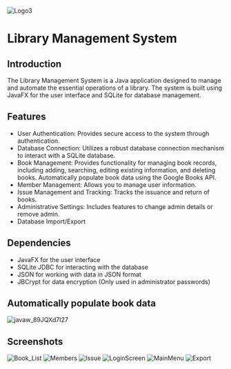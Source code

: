 
![Logo3](https://github.com/MikoMIm/Library-Managment-System/assets/102617810/797bb4b4-a16a-4d35-b8e9-f96b871383b5)

# Library Management System

## Introduction
The Library Management System is a Java application designed to manage and automate the essential operations of a library. The system is built using JavaFX for the user interface and SQLite for database management.
## Features
* User Authentication: Provides secure access to the system through authentication.
* Database Connection: Utilizes a robust database connection mechanism to interact with a SQLite database.
* Book Management: Provides functionality for managing book records, including adding, searching, editing existing information, and deleting books. Automatically populate book data using the Google Books API.
* Member Management: Allows you to manage user information.
* Issue Management and Tracking: Tracks the issuance and return of books.
* Administrative Settings: Includes features to change admin details or remove admin.
* Database Import/Export
## Dependencies
* JavaFX for the user interface
* SQLite JDBC for interacting with the database
* JSON for working with data in JSON format
* JBCrypt for data encryption (Only used in administrator passwords)
##  Automatically populate book data
![javaw_89JQXd7I27](https://github.com/MikoMIm/Library-Managment-System/assets/102617810/99df507e-054a-4140-93cd-abd7e7aa68d4)
## Screenshots

![Book_List](https://github.com/MikoMIm/Library-Managment-System/assets/102617810/56505424-3176-4488-bd7c-a64139282bbf)
![Members](https://github.com/MikoMIm/Library-Managment-System/assets/102617810/fb6c9a6d-68d2-4c0a-a75b-17ca5dd9446b)
![Issue](https://github.com/MikoMIm/Library-Managment-System/assets/102617810/7ebf00af-4586-40d3-9427-e1075d9ee2bb)
![LoginScreen](https://github.com/MikoMIm/Library-Managment-System/assets/102617810/9b7e7396-9d42-44e9-bf4c-69034f6ae8e1)
![MainMenu](https://github.com/MikoMIm/Library-Managment-System/assets/102617810/fd118650-28dc-4a3d-8e10-1b82c08a0e9b)
![Export](https://github.com/MikoMIm/Library-Managment-System/assets/102617810/aff1693f-1d34-4291-959d-8bacdff15e1e)
